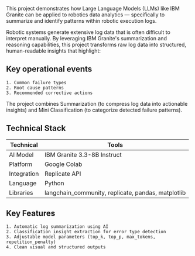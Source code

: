 This project demonstrates how Large Language Models (LLMs) like IBM Granite can be applied to robotics data analytics — specifically to summarize and identify patterns within robotic execution logs.

Robotic systems generate extensive log data that is often difficult to interpret manually.
By leveraging IBM Granite's summarization and reasoning capabilities, this project transforms raw log data into structured, human-readable insights that highlight:

##  Key operational events

    1. Common failure types
    2. Root cause patterns
    3. Recommended corrective actions

The project combines Summarization (to compress log data into actionable insights) and Mini Classification (to categorize detected failure patterns).

## Technical Stack

| Technical | Tools |
|------|--------------|
| AI Model | IBM Granite 3.3-8B Instruct |
| Platform | Google Colab |
| Integration | Replicate API |
| Language | Python |
| Libraries | langchain_community, replicate, pandas, matplotlib |



## Key Features

    1. Automatic log summarization using AI
    2. Classification insight extraction for error type detection
    3. Adjustable model parameters (top_k, top_p, max_tokens, repetition_penalty)
    4. Clean visual and structured outputs

